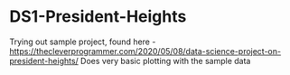 # DS1-President-Heights
Trying out sample project, found here - https://thecleverprogrammer.com/2020/05/08/data-science-project-on-president-heights/
Does very basic plotting with the sample data
